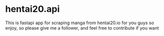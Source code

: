 # hentai20.api
This is fastapi app for scraping manga from hentai20.io for you guys so enjoy, so please give me a follower, and feel free to contribute if you want
